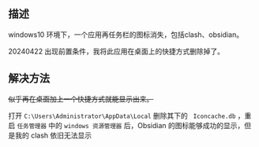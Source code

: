 ## 描述
windows10 环境下，一个应用再任务栏的图标消失，包括clash、obsidian。

20240422 出现前置条件，我将此应用在桌面上的快捷方式删除掉了。
## 解决方法
~~似乎再在桌面加上一个快捷方式就能显示出来。~~

打开 `C:\Users\Administrator\AppData\Local` 删除其下的 ` Iconcache.db` ，重启 `任务管理器` 中的 `windows 资源管理器` 后，Obsidian 的图标能够成功的显示，但是我的 clash 依旧无法显示

